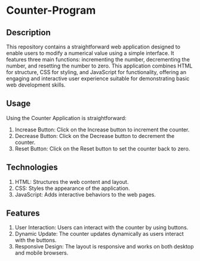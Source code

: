                       
# Counter-Program
  
## Description
This repository contains a straightforward web application designed to enable users to modify a  numerical value using a simple interface. It features three main functions: incrementing the number, decrementing the number, and resetting the number to zero. This application combines HTML for structure, CSS for styling, and JavaScript for functionality, offering an engaging and interactive user experience suitable for demonstrating basic web development skills.

## Usage
Using the Counter Application is straightforward:

1. Increase Button: Click on the Increase button to increment the counter.
2. Decrease Button: Click on the Decrease button to decrement the counter.
3. Reset Button: Click on the Reset button to set the counter back to zero.

## Technologies
1. HTML: Structures the web content and layout.
2. CSS: Styles the appearance of the application.
3. JavaScript: Adds interactive behaviors to the web pages.

## Features
1. User Interaction: Users can interact with the counter by using buttons.
2. Dynamic Update: The counter updates dynamically as users interact with the buttons.
3. Responsive Design: The layout is responsive and works on both desktop and mobile browsers.



